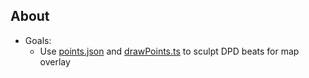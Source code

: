 ## About
  - Goals:
    -  Use [points.json](./points.json) and [drawPoints.ts](./drawPoints.ts) to sculpt DPD beats for map overlay
